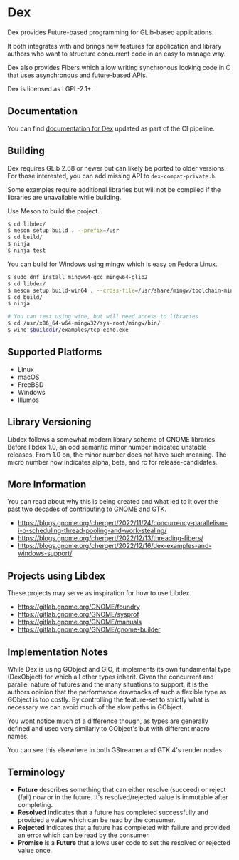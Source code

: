 # Dex

Dex provides Future-based programming for GLib-based applications.

It both integrates with and brings new features for application and library
authors who want to structure concurrent code in an easy to manage way.

Dex also provides Fibers which allow writing synchronous looking code in C
that uses asynchronous and future-based APIs.

Dex is licensed as LGPL-2.1+.

## Documentation

You can find
[documentation for Dex](https://gnome.pages.gitlab.gnome.org/libdex/libdex-1/index.html)
updated as part of the CI pipeline.

## Building

Dex requires GLib 2.68 or newer but can likely be ported to older versions.
For those interested, you can add missing API to `dex-compat-private.h`.

Some examples require additional libraries but will not be compiled if the
libraries are unavailable while building.

Use Meson to build the project.

```sh
$ cd libdex/
$ meson setup build . --prefix=/usr
$ cd build/
$ ninja
$ ninja test
```

You can build for Windows using mingw which is easy on Fedora Linux.

```sh
$ sudo dnf install mingw64-gcc mingw64-glib2
$ cd libdex/
$ meson setup build-win64 . --cross-file=/usr/share/mingw/toolchain-mingw64.meson
$ cd build/
$ ninja

# You can test using wine, but will need access to libraries
$ cd /usr/x86_64-w64-mingw32/sys-root/mingw/bin/
$ wine $builddir/examples/tcp-echo.exe
```

## Supported Platforms

 * Linux
 * macOS
 * FreeBSD
 * Windows
 * Illumos

## Library Versioning

Libdex follows a somewhat modern library scheme of GNOME libraries.
Before libdex 1.0, an odd semantic minor number indicated unstable releases.
From 1.0 on, the minor number does not have such meaning.
The micro number now indicates alpha, beta, and rc for release-candidates.

## More Information

You can read about why this is being created and what led to it over the
past two decades of contributing to GNOME and GTK.

 * https://blogs.gnome.org/chergert/2022/11/24/concurrency-parallelism-i-o-scheduling-thread-pooling-and-work-stealing/
 * https://blogs.gnome.org/chergert/2022/12/13/threading-fibers/
 * https://blogs.gnome.org/chergert/2022/12/16/dex-examples-and-windows-support/

## Projects using Libdex

These projects may serve as inspiration for how to use Libdex.

 * https://gitlab.gnome.org/GNOME/foundry
 * https://gitlab.gnome.org/GNOME/sysprof
 * https://gitlab.gnome.org/GNOME/manuals
 * https://gitlab.gnome.org/GNOME/gnome-builder

## Implementation Notes

While Dex is using GObject and GIO, it implements its own fundamental type
(DexObject) for which all other types inherit. Given the concurrent and
parallel nature of futures and the many situations to support, it is the
authors opinion that the performance drawbacks of such a flexible type as
GObject is too costly. By controlling the feature-set to strictly what is
necessary we can avoid much of the slow paths in GObject.

You wont notice much of a difference though, as types are generally defined and
used very similarly to GObject's but with different macro names.

You can see this elsewhere in both GStreamer and GTK 4's render nodes.

## Terminology

 * **Future** describes something that can either resolve (succeed) or
   reject (fail) now or in the future. It's resolved/rejected value is
   immutable after completing.
 * **Resolved** indicates that a future has completed successfully and
   provided a value which can be read by the consumer.
 * **Rejected** indicates that a future has completed with failure and
   provided an error which can be read by the consumer.
 * **Promise** is a **Future** that allows user code to set the resolved
   or rejected value once.

